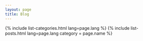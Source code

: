 ```yaml
---
layout: page
title: Blog
---
```


{% include list-categories.html lang=page.lang %}
{% include list-posts.html lang=page.lang category = page.name %}